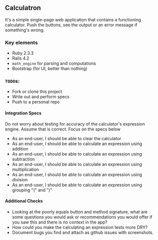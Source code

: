## Calculatron

It's a simple single-page web application that contains a functioning calculator. Push the buttons, see the output or an error message if something's wrong.

### Key elements

  * Ruby 2.3.3
  * Rails 4.2
  * `math_engine` for parsing and computations
  * Bootstrap (for UI, better than nothing)

### `TODO`s:

  * Fork or clone this project
  * Write out and perform specs
  * Push to a personal repo

#### Integration Specs
Do not worry about testing for accuracy of the calculator's expression engine. Assume that is correct. Focus on the specs below

  * As an end-user, I should be able to clear the calculator
  * As an end-user, I should be able to calculate an expression using addition
  * As an end-user, I should be able to calculate an expression using subtraction
  * As an end-user, I should be able to calculate an expression using multiplication
  * As an end-user, I should be able to calculate an expression using division
  * As an end-user, I should be able to calculate an expression using grouping "(" and ")"

#### Additional Checks
  * Looking at the poorly equals button and method signature, what are some questions you would ask or recommendations you would offer if you saw this and there is no context in the app?
  * How could you make the calculating an expression tests more DRY?
  * Document bugs you find and attach as github issues with screenshots. 
